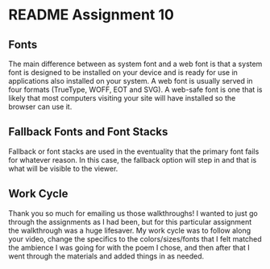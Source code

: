 <!DOCTYPE html>

<html>

 <head>


   </head>

<body>

  <h1>README Assignment 10</h1>


  <h2>Fonts</h2>

<p>

The main difference between as system font and a web font is that a system font is designed to be installed on your device and is ready for use in applications also installed on your system.  A web font is usually served in four formats (TrueType, WOFF, EOT and SVG).  A web-safe font is one that is likely that most computers visiting your site will have installed so the browser can use it.

</p>


  <h2>Fallback Fonts and Font Stacks</h2>
Fallback or font stacks are used in the eventuality that the primary font fails for whatever reason.  In this case, the fallback option will step in and that is what will be visible to the viewer.
  <p>


<h2>Work Cycle</h2>

  <p>
Thank you so much for emailing us those walkthroughs!  I wanted to just go through the assignments as I had been, but for this particular assignment the walkthrough was a huge lifesaver.  My work cycle was to follow along your video, change the specifics to the colors/sizes/fonts that I felt matched the ambience I was going for with the poem I chose, and then after that I went through the materials and added things in as needed.

  </p>

</body>


</html>
